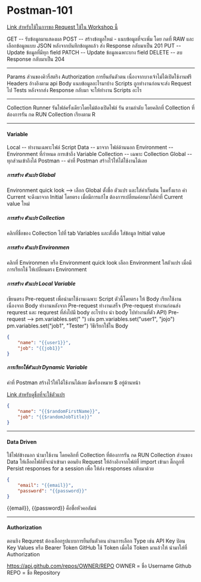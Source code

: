 # Postman-101

[Link สำหรับใช้ในการขอ Request ใช้ใน Workshop นี้](https://reqres.in/)

GET -- รับข้อมูลมาแสดงผล
POST -- สร้างข้อมูลใหม่ - แนบข้อมูลที่จะเพิ่ม โดย กดที่ RAW และเลือกข้อมูลแบบ JSON หลังจากบันทึกข้อมูลแล้ว ส่ง Response กลับมาเป็น 201 
PUT -- Update ข้อมูลที่มีทุก field
PATCH -- Update ข้อมูลเฉพาะบาง field 
DELETE -- ลบ Response กลับมาเป็น 204

---
Params ส่วนของคิวรี่สตริง
Authorization การยืนยันตัวตน เนื่องจากบางเจ้าไม่ได้เปิดใช้งานฟรี
Headers อ้างอิงตาม api 
Body แนบข้อมูลอะไรมาบ้าง
Scripts ถูกทำงานก่อนจะส่ง Request ไป
Tests หลังจากส่ง Response กลับมา จะให้ทำงาน Scripts อะไร

---
Collection Runner รันไฟล์ครั้งเดียวโดยไม่ต้องเปิดไฟล์ รัน ตามลำดับ
โดยคลิกที่ Collection ที่ต้องการรัน กด RUN Collection เรียงตาม R

---
#### Variable
Local -- ทำงานเฉพาะไฟล์ Script
Data -- มาจาก ไฟล์ด้านนอก
Environment -- Environment ที่กำหนด การเข้าถึง Variable
Collection -- เฉพาะ Collection
Global -- ทุกส่วนเข้าถึงได้
Postman -- ค่าที่ Postman สร้างไว้ให้ได้ใช้งานได้เลย

##### การสร้าง ตัวแปร Global 
Environment quick look --> เลือก Global 
ตั้งชื่อ ตัวแปร และใส่ค่าเริ่มต้น ในครั้งแรก ค่า Current จะดึงมาจาก Initial โดยตรง
เมื่อมีการแก้ไข ต้องการเปลี่ยนค่อยมาใส่ค่าที่ Current value ใหม่

##### การสร้าง ตัวแปร Collection
คลิกที่ชื่อของ Collection
ไปที่ tab Variables และตั้งชื่อ ใส่ข้อมูล Initial value

##### การสร้าง ตัวแปร Environmen
คลิกที่ Environmen หรือ Environment quick look
เลือก Environment ใสตัวแปร
เมื่อมีการเรียกใช้ ให้เปลี่ยนตรง Environment

##### การสร้าง ตัวแปร Local Variable
เขียนตรง Pre-request เพื่อนำมาใช้งานเฉพาะ Script ตัวนี้โดยตรง
ให้ Body เรียกใช้งาน เนื่องจาก Body ทำงานหลังจาก Pre-request ทำงานเสร็จ
(Pre-request ทำงานก่อนส่ง requrest และ requrest ที่ส่งไปมี body อะไรบ้าง นำ body ไปทำงานที่ตัว API)
Pre-request --> pm.variables.set(" ") เช่น
pm.variables.set("user1", "jojo")
pm.variables.set("job1", "Tester")
วิธีเรียกใช้ใน Body
```JSON
{
    "name": "{{user1}}",
    "job": "{{job1}}"
}
```
##### การเรียกใช้ตัวแปร Dynamic Variable 
ค่าที่ Postman สร้างไว้ให้ได้ใช้งานได้เลย มีเครื่องหมาย $ อยู่ด้านหน้า

[Link สำหรับดูชื่อที่จะใช้ตัวแปร](https://learning.postman.com/docs/writing-scripts/script-references/variables-list/)
```JSON
{
    "name": "{{$randomFirstName}}",
    "job": "{{$randomJobTitle}}"
}
```

---
#### Data Driven
ใช้ไฟล์ข้างนอก นำมาใช้งาน โดยคลิกที่ Collection ที่ต้องการรัน กด RUN Collection ส่วนของ Data ให้เลือกไฟล์ที่จะนำเข้ามา
ตอนยิง Request ให้อ้างอิงจากไฟล์ที่ import เข้ามา
ติ๊กถูกที่ Persist responses for a session เพื่อ ให้ส่ง responses กลับมาด้วย
```JSON
{
    "email": "{{email}}",
    "password": "{{password}}"
}
```
{{email}}, {{password}} คือชื่อหัวคอลัมน์

---
#### Authorization
ตอนยิง Requrest ต้องเลือกรูปแบบการยืนยันตัวตน ผ่านการเลือก Type
เช่น API Key ป้อน Key Values หรือ Bearer Token
GitHub ใช้ Token เมื่อได้ Token มาแล้วให้ นำมาใส่ที่ Authorization

https://api.github.com/repos/OWNER/REPO
OWNER = ชื่อ Username Github
REPO = ชื่อ Repository
